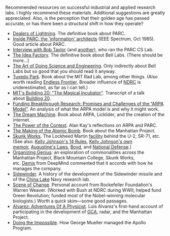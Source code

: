 Recommended resources on successful industrial and applied research labs. I highly recommend these materials. Additional suggestions are greatly appreciated. Also, is the perception that their golden age has passed accurate, or has there been a structural shift in how they operate?

- [Dealers of Lightning](https://www.amazon.com/Dealers-Lightning-Xerox-PARC-Computer/dp/0887309895). The definitive book about PARC.
- [Inside PARC: the 'information' architects](https://spectrum.ieee.org/ns/pdfs/inside-the-parc.pdf) (IEEE Spectrum, Oct 1985). Good article about PARC.
- [Interview with Bob Taylor](http://archive.computerhistory.org/resources/text/Oral_History/Taylor_Robert/102702015.05.01.acc.pdf) (and [another](https://patrickcollison.com/static/files/labs/taylor-markoff-interview.pdf)), who ran the PARC CS Lab.
- [The Idea Factory](https://www.amazon.com/Idea-Factory-Great-American-Innovation/dp/0143122797). The definitive book about Bell Labs. (There should be more...)
- [The Art of Doing Science and Engineering](https://www.amazon.com/Art-Doing-Science-Engineering-Learning/dp/9056995006). Only indirectly about Bell Labs but so good that you should read it anyway.
- [Tuxedo Park](https://www.amazon.com/Tuxedo-Park-Street-Science-Changed/dp/0684872889). Book about the MIT Rad Lab, among other things. (Also worth reading [Endless Frontier](https://www.amazon.com/Endless-Frontier-Vannevar-Engineer-American/dp/0262740222). Broader influence of [NDRC](https://en.wikipedia.org/wiki/National_Defense_Research_Committee) is underestimated, as far as I can tell.)
- [MIT's Building 20: "The Magical Incubator"](https://infinitehistory.mit.edu/video/mits-building-20-magical-incubator). Transcript of a talk about [Building 20](https://en.wikipedia.org/wiki/Building_20).
- [Funding Breakthrough Research: Promises and Challenges of the “ARPA Model”](http://mitsloan.mit.edu/shared/ods/documents/?DocumentID=4615). An analysis of what the ARPA model is and why it might work.
- [The Dream Machine](https://www.amazon.com/Dream-Machine-Licklider-Revolution-Computing/dp/014200135X). Book about ARPA, Licklider, and the creation of the internet.
- [The Power of the Context](https://patrickcollison.com/static/files/labs/context.pdf). Alan Kay's reflections on ARPA and PARC.
- [The Making of the Atomic Bomb](https://www.amazon.com/Making-Atomic-Bomb-25th-Anniversary/dp/1451677618/). Book about the Manhattan Project.
- [Skunk Works](https://www.amazon.com/Skunk-Works-Personal-Memoir-Lockheed-ebook/dp/B00A2DIW3C). The Lockheed Martin [facility](https://en.wikipedia.org/wiki/Skunk_Works) behind the U-2, SR-71, etc. (See also: [Kelly Johnson's 14 Rules](https://www.lockheedmartin.com/en-us/who-we-are/business-areas/aeronautics/skunkworks/kelly-14-rules.html), [Kelly Johnson's own memoir](https://www.amazon.com/Kelly-More-Than-Share-All/dp/0874745640/), [Augustine's Laws](https://www.amazon.com/Augustines-Chairman-Lockheed-Corporation-Augustine/dp/1563472406), [Boyd](https://www.amazon.com/Boyd-Fighter-Pilot-Who-Changed/dp/0316796883), and [National Defense](https://www.amazon.com/National-Defense-James-Fallows/dp/0394518241).)
- [Organizing Genius](https://www.amazon.com/Organizing-Genius-Secrets-Creative-Collaboration/dp/0201339897): an exploration of commonalities across the Manhattan Project, Black Mountain College, Skunk Works, etc. [Demis](https://en.wikipedia.org/wiki/Demis_Hassabis) from DeepMind commented that it accords with how he manages the company.
- [Sidewinder](https://www.amazon.com/Sidewinder-Creative-Missile-Development-China/dp/1591149819). A history of the development of the Sidewinder missile and of the [China Lake](https://en.wikipedia.org/wiki/Naval_Air_Weapons_Station_China_Lake) Navy research lab.
- [Scene of Change](https://www.amazon.com/Scene-change-lifetime-American-science/dp/B00005WR83). Personal account from Rockefeller Foundation's Warren Weaver. (Worked with Bush at NDRC during WWII; helped fund Green Revolution; funded most of the Nobel-winning molecular biologists.) Worth a quick skim—some good passages.
- [Alvarez: Adventures Of A Physicist](https://www.amazon.com/Alvarez-Adventures-Physicist-Alfred-Foundation/dp/0465001165). Luis Alvarez's first-hand account of participating in the development of [GCA](https://en.wikipedia.org/wiki/Ground-controlled_approach), radar, and the Manhattan Project.
- [Doing the Impossible](https://www.amazon.com/Doing-Impossible-Management-Spaceflight-Exploration/dp/1461437008). How George Mueller managed the Apollo Program.